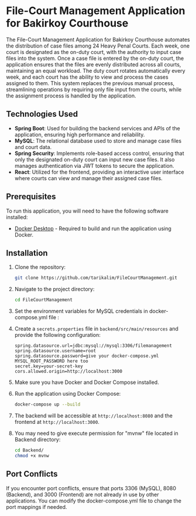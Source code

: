 # File-Court Management Application for Bakirkoy Courthouse

The File-Court Management Application 
for Bakirkoy Courthouse automates the distribution
of case files among 24 Heavy Penal Courts. 
Each week, one court is designated as the on-duty court, 
with the authority to input case files into the system. 
Once a case file is entered by the on-duty court, 
the application ensures that the files are evenly distributed across all courts, 
maintaining an equal workload. 
The duty court rotates automatically every week, 
and each court has the ability to view and process the cases assigned to them. 
This system replaces the previous manual process, 
streamlining operations by requiring only file input from the courts, 
while the assignment process is handled by the application.

## Technologies Used

- **Spring Boot**: Used for building the backend services and APIs of the application, ensuring high performance and reliability.
- **MySQL**: The relational database used to store and manage case files and court data.
- **Spring Security**: Implements role-based access control, ensuring that only the designated on-duty court can input new case files. It also manages authentication via JWT tokens to secure the application.
- **React**: Utilized for the frontend, providing an interactive user interface where courts can view and manage their assigned case files.


## Prerequisites

To run this application, you will need to have the following software installed:

- [Docker Desktop](https://www.docker.com/products/docker-desktop) - Required to build and run the application using Docker.

## Installation

1. Clone the repository:
    ```bash
    git clone https://github.com/tarikalim/FileCourtManagement.git
    ```

2. Navigate to the project directory:
    ```bash
    cd FileCourtManagement
    ```

3. Set the environment variables for MySQL credentials in docker-compose.yml file :


4. Create a `secrets.properties` file in `backend/src/main/resources` and provide the following configuration:
    ```properties
    spring.datasource.url=jdbc:mysql://mysql:3306/filemanagement
    spring.datasource.username=root
    spring.datasource.password=give your docker-compose.yml MYSQL_ROOT_PASSWORD here too
    secret.key=your-secret-key
    cors.allowed.origin=http://localhost:3000
    ```
5. Make sure you have Docker and Docker Compose installed.


6. Run the application using Docker Compose:
    ```bash
    docker-compose up --build
    ```

7. The backend will be accessible at `http://localhost:8080` and the frontend at `http://localhost:3000`.


8.  You may need to give execute permission for "mvnw" file located in Backend directory:
      ```bash
      cd Backend/
      chmod +x mvnw
      ```
## Port Conflicts

If you encounter port conflicts, 
ensure that ports 3306 (MySQL), 8080 (Backend), and 3000 (Frontend)
are not already in use by other applications. 
You can modify the docker-compose.yml file to change the port mappings if needed.



